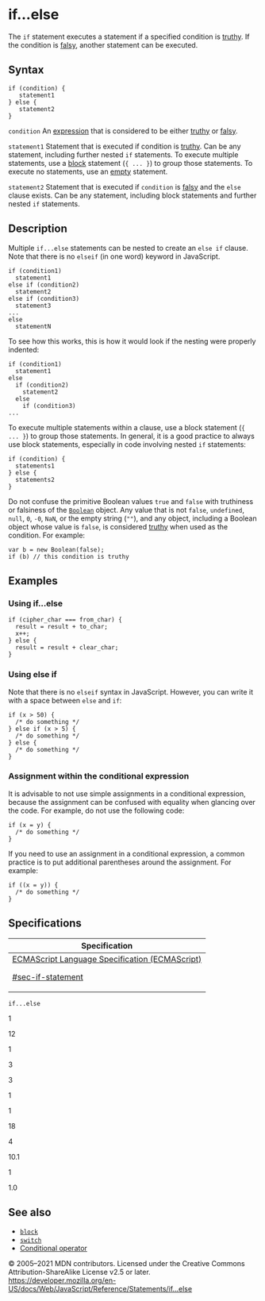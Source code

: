 # if...else

The `if` statement executes a statement if a specified condition is [truthy](https://developer.mozilla.org/en-US/docs/Glossary/Truthy). If the condition is [falsy](https://developer.mozilla.org/en-US/docs/Glossary/Falsy), another statement can be executed.

## Syntax

    if (condition) {
       statement1
    } else {
       statement2
    }

`condition`
An [expression](https://developer.mozilla.org/en-US/docs/Web/JavaScript/Guide/Expressions_and_Operators#expressions) that is considered to be either [truthy](https://developer.mozilla.org/en-US/docs/Glossary/Truthy) or [falsy](https://developer.mozilla.org/en-US/docs/Glossary/Falsy).

`statement1`
Statement that is executed if condition is [truthy](https://developer.mozilla.org/en-US/docs/Glossary/Truthy). Can be any statement, including further nested `if` statements. To execute multiple statements, use a [block](block) statement (`{ ... }`) to group those statements. To execute no statements, use an [empty](empty) statement.

`statement2`
Statement that is executed if `condition` is [falsy](https://developer.mozilla.org/en-US/docs/Glossary/Falsy) and the `else` clause exists. Can be any statement, including block statements and further nested `if` statements.

## Description

Multiple `if...else` statements can be nested to create an `else if` clause. Note that there is no `elseif` (in one word) keyword in JavaScript.

    if (condition1)
      statement1
    else if (condition2)
      statement2
    else if (condition3)
      statement3
    ...
    else
      statementN

To see how this works, this is how it would look if the nesting were properly indented:

    if (condition1)
      statement1
    else
      if (condition2)
        statement2
      else
        if (condition3)
    ...

To execute multiple statements within a clause, use a block statement (`{ ... }`) to group those statements. In general, it is a good practice to always use block statements, especially in code involving nested `if` statements:

    if (condition) {
      statements1
    } else {
      statements2
    }

Do not confuse the primitive Boolean values `true` and `false` with truthiness or falsiness of the [`Boolean`](../global_objects/boolean) object. Any value that is not `false`, `undefined`, `null`, `0`, `-0`, `NaN`, or the empty string (`""`), and any object, including a Boolean object whose value is `false`, is considered [truthy](https://developer.mozilla.org/en-US/docs/Glossary/Truthy) when used as the condition. For example:

    var b = new Boolean(false);
    if (b) // this condition is truthy

## Examples

### Using if...else

    if (cipher_char === from_char) {
      result = result + to_char;
      x++;
    } else {
      result = result + clear_char;
    }

### Using else if

Note that there is no `elseif` syntax in JavaScript. However, you can write it with a space between `else` and `if`:

    if (x > 50) {
      /* do something */
    } else if (x > 5) {
      /* do something */
    } else {
      /* do something */
    }

### Assignment within the conditional expression

It is advisable to not use simple assignments in a conditional expression, because the assignment can be confused with equality when glancing over the code. For example, do not use the following code:

    if (x = y) {
      /* do something */
    }

If you need to use an assignment in a conditional expression, a common practice is to put additional parentheses around the assignment. For example:

    if ((x = y)) {
      /* do something */
    }

## Specifications

<table>
<thead>
<tr class="header">
<th>Specification</th>
</tr>
</thead>
<tbody>
<tr class="odd">
<td>
<a href="https://tc39.es/ecma262/#sec-if-statement">ECMAScript Language Specification (ECMAScript)
<br/>

<span class="small">#sec-if-statement</span>
</a>
</td>
</tr>
</tbody>
</table>

`if...else`

1

12

1

3

3

1

1

18

4

10.1

1

1.0

## See also

-   [`block`](block)
-   [`switch`](switch)
-   [Conditional operator](../operators/conditional_operator)

© 2005–2021 MDN contributors.
Licensed under the Creative Commons Attribution-ShareAlike License v2.5 or later.
<a href="https://developer.mozilla.org/en-US/docs/Web/JavaScript/Reference/Statements/if...else" class="_attribution-link">https://developer.mozilla.org/en-US/docs/Web/JavaScript/Reference/Statements/if...else</a>
